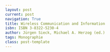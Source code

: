 ```yaml
---
layout: post
current: post
navigation: True
title: Wireless Communication and Information
isbn: ISBN 3-8322-5230-4
author: Jürgen Sieck, Michael A. Herzog (ed.)
tags: Monographie
class: post-template
---
```

